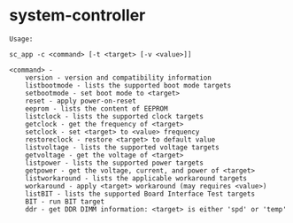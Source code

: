 # system-controller

	Usage:

	sc_app -c <command> [-t <target> [-v <value>]]

	<command> - 
		version - version and compatibility information
		listbootmode - lists the supported boot mode targets
		setbootmode - set boot mode to <target>
		reset - apply power-on-reset
		eeprom - lists the content of EEPROM
		listclock - lists the supported clock targets
		getclock - get the frequency of <target>
		setclock - set <target> to <value> frequency
		restoreclock - restore <target> to default value
		listvoltage - lists the supported voltage targets
		getvoltage - get the voltage of <target>
		listpower - lists the supported power targets
		getpower - get the voltage, current, and power of <target>
		listworkaround - lists the applicable workaround targets
		workaround - apply <target> workaround (may requires <value>)
		listBIT - lists the supported Board Interface Test targets
		BIT - run BIT target
		ddr - get DDR DIMM information: <target> is either 'spd' or 'temp'

